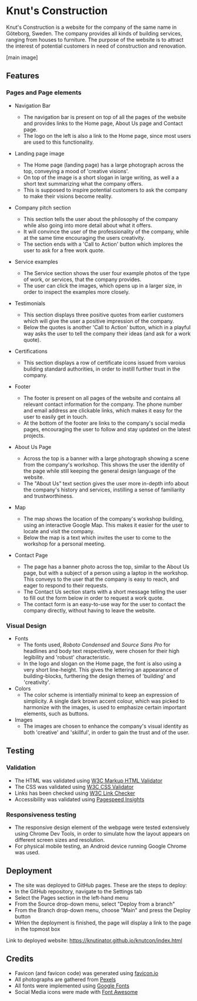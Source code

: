 # Knut's Construction

Knut's Construction is a website for the company of the same name in Göteborg, Sweden. The company provides all kinds of building services, ranging from houses to furniture. The purpose of the website is to attract the interest of potential customers in need of construction and renovation.

[main image]

## Features

### Pages and Page elements

- Navigation Bar
    - The navigation bar is present on top of all the pages of the website and provides links to the Home page, About Us page and Contact page. 
    - The logo on the left is also a link to the Home page, since most users are used to this functionality.

- Landing page image
    - The Home page (landing page) has a large photograph across the top, conveying a mood of 'creative visions'. 
    - On top of the image is a short slogan in large writing, as well a a short text summarizing what the company offers.
    - This is supposed to inspire potential customers to ask the company to make their visions become reality.

- Company pitch section
    - This section tells the user about the philosophy of the company while also going into more detail about what it offers. 
    - It will convince the user of the professionality of the company, while at the same time encouraging the users creativity.
    - The section ends with a 'Call to Action' button which implores the user to ask for a free work quote.

- Service examples
    - The Service section shows the user four example photos of the type of work, or services, that the company provides.
    - The user can click the images, which opens up in a larger size, in order to inspect the examples more closely.

- Testimonials
    - This section displays three positive quotes from earlier customers which will give the user a positive impression of the company.
    - Below the quotes is another 'Call to Action' button, which in a playful way asks the user to tell the company their ideas (and ask for a work quote).

- Certifications
   - This section displays a row of certificate icons issued from varoius building standard authorities, in order to instill further trust in the company.
   
- Footer
   - The footer is present on all pages of the website and contains all relevant contact information for the company. The phone number and email address are clickable links, which makes it easy for the user to easily get in touch.
   - At the bottom of the footer are links to the company's social media pages, encouraging the user to follow and stay updated on the latest projects.

- About Us Page
    - Across the top is a banner with a large photograph showing a scene from the company's workshop. This shows the user the identity of the page while still keeping the general design language of the website.
    - The "About Us" text section gives the user more in-depth info about the company's history and services, instilling a sense of familiarity and trustworthiness.
   
- Map
    - The map shows the location of the company's workshop building, using an interactive Google Map. This makes it easier for the user to locate and visit the company.
    - Below the map is a text which invites the user to come to the workshop for a personal meeting.

- Contact Page
    - The page has a banner photo across the top, similar to the About Us page, but with a subject of a person using a laptop in the workshop. This conveys to the user that the company is easy to reach, and eager to respond to their requests.
    - The Contact Us section starts with a short message telling the user to fill out the form below in order to request a work quote.
    - The contact form is an easy-to-use way for the user to contact the company directly, without having to leave the website. 


### Visual Design

- Fonts
    - The fonts used, <em>Roboto Condensed</em> and <em>Source Sans Pro</em> for headlines and body text respectively, were chosen for their high legibility and 'robust' characteristic. 
    - In the logo and slogan on the Home page, the font is also using a very short line-height. This gives the lettering an appearance of building-blocks, furthering the design themes of 'building' and 'creativity'.
- Colors
    - The color scheme is intentially minimal to keep an expression of simplicity. A single dark brown accent colour, which was picked to harmonize with the images, is used to emphasize certain important elements, such as buttons. 
- Images
    - The images are chosen to enhance the company's visual identity as both 'creative' and 'skillful', in order to gain the trust and of the user.

## Testing

### Validation

- The HTML was validated using <a href="https://validator.w3.org/">W3C Markup HTML Validator</a>
- The CSS was validated using <a href="https://jigsaw.w3.org/css-validator/">W3C CSS Validator</a>
- Links has been checked using <a href="https://validator.w3.org/checklink">W3C Link Checker</a>
- Accessibility was validated using <a href="https://pagespeed.web.dev/">Pagespeed Insights</a>

### Responsiveness testing
- The responsive design element of the webpage were tested extensively using Chrome Dev Tools, in order to simulate how the layout appears on different screen sizes and resolution.
- For physical mobile testing, an Android device running Google Chrome was used.


## Deployment

- The site was deployed to GitHub pages. These are the steps to deploy:
- In the GitHub repository, navigate to the Settings tab
- Select the Pages section in the left-hand menu
- From the Source drop-down menu, select "Deploy from a branch" 
- From the Branch drop-down menu, choose "Main" and press the Deploy button
- WHen the deployment is finished, the page will display a link to the page in the topmost box

Link to deployed website: https://knutinator.github.io/knutcon/index.html


## Credits

- Favicon (and favicon code) was generated using <a href="https://favicon.io/favicon-generator/">favicon.io</a>
- All photographs are gathered from <a href="https://www.pexels.com/">Pexels</a>
- All fonts were implemented using <a href="https://fonts.google.com/">Google Fonts</a>
- Social Media icons were made with <a href="https://fontawesome.com/">Font Awesome</a>




